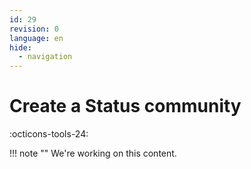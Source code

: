 ```yaml
---
id: 29
revision: 0
language: en
hide:
  - navigation
---
```


# Create a Status community

 :octicons-tools-24:
 
 !!! note ""
     We're working on this content.